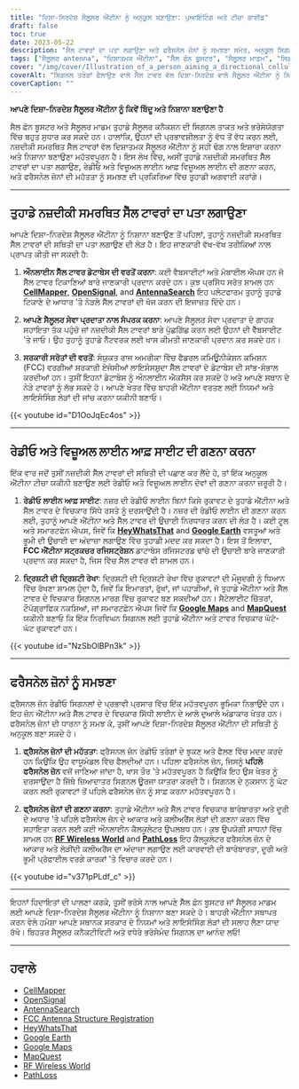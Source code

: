 ```yaml
---
title: "ਦਿਸ਼ਾ-ਨਿਰਦੇਸ਼ ਸੈਲੂਲਰ ਐਂਟੀਨਾ ਨੂੰ ਅਨੁਕੂਲ ਬਣਾਉਣਾ: ਪੁਆਇੰਟਿੰਗ ਅਤੇ ਟੀਚਾ ਗਾਈਡ"
draft: false
toc: true
date: 2023-05-22
description: "ਸੈਲ ਟਾਵਰਾਂ ਦਾ ਪਤਾ ਲਗਾਉਣਾ ਅਤੇ ਫਰੈਸਨੇਲ ਜ਼ੋਨਾਂ ਨੂੰ ਸਮਝਣਾ ਸਮੇਤ, ਅਨੁਕੂਲ ਸਿਗਨਲ ਤਾਕਤ ਅਤੇ ਭਰੋਸੇਯੋਗਤਾ ਲਈ ਆਪਣੇ ਦਿਸ਼ਾ-ਨਿਰਦੇਸ਼ ਸੈਲੂਲਰ ਐਂਟੀਨਾ ਨੂੰ ਕਿਵੇਂ ਨਿਸ਼ਾਨਾ ਬਣਾਉਣਾ ਅਤੇ ਨਿਸ਼ਾਨਾ ਬਣਾਉਣਾ ਸਿੱਖੋ।"
tags: ["ਸੈਲੂਲਰ antenna", "ਦਿਸ਼ਾਤਮਕ ਐਂਟੀਨਾ", "ਸੈੱਲ ਫੋਨ ਬੂਸਟਰ", "ਸੈਲੂਲਰ ਮਾਡਮ", "ਸਿਗਨਲ ਤਾਕਤ", "ਸੈੱਲ ਟਾਵਰ", "ਨਜ਼ਰ ਦੀ ਰੇਡੀਓ ਲਾਈਨ", "ਨਜ਼ਰ ਦੀ ਦਿੱਖ ਲਾਈਨ", "ਫਰੈਸਨੇਲ ਜ਼ੋਨ", "ਐਂਟੀਨਾ ਟੀਚਾ", "ਸਿਗਨਲ ਨੂੰ ਅਨੁਕੂਲ ਬਣਾਓ", "ਸੈਲੂਲਰ ਕਨੈਕਟੀਵਿਟੀ", "ਸਿਗਨਲ ਤਾਕਤ ਵਿੱਚ ਸੁਧਾਰ", "ਸੈੱਲ ਸਿਗਨਲ ਨੂੰ ਹੁਲਾਰਾ", "ਸੈਲੂਲਰ ਸਿਗਨਲ ਬੂਸਟਰ", "ਸੈੱਲ ਟਾਵਰ ਦੀ ਸਥਿਤੀ", "antenna ਇੰਸਟਾਲੇਸ਼ਨ", "ਸਿਗਨਲ ਪ੍ਰਸਾਰ", "ਬੇਤਾਰ ਸੰਚਾਰ", "ਸੁਧਾਰਿਆ ਹੋਇਆ ਨੈੱਟਵਰਕ ਕਵਰੇਜ", "ਸੰਕੇਤ ਗਾਈਡ", "ਟੀਚਾ ਤਕਨੀਕ", "ਸੈਲੂਲਰ ਐਂਟੀਨਾ ਅਨੁਕੂਲਨ", "ਸਿਗਨਲ ਭਰੋਸੇਯੋਗਤਾ", "ਨੈੱਟਵਰਕ ਪ੍ਰਦਰਸ਼ਨ", "ਸੈਲੂਲਰ ਸਿਗਨਲ ਸੁਧਾਰ", "ਐਂਟੀਨਾ ਅਲਾਈਨਮੈਂਟ", "ਸਿਗਨਲ ਓਪਟੀਮਾਈਜੇਸ਼ਨ ਸੁਝਾਅ", "ਸੈਲੂਲਰ ਐਂਟੀਨਾ ਪਲੇਸਮੈਂਟ", "ਸਿਗਨਲ ਬੂਸਟਿੰਗ ਰਣਨੀਤੀਆਂ", "ਐਂਟੀਨਾ ਪੁਆਇੰਟਿੰਗ ਨਿਰਦੇਸ਼"]
cover: "/img/cover/Illustration_of_a_person_aiming_a_directional_cellular_antenna.png"
coverAlt: "ਸਿਗਨਲ ਤਰੰਗਾਂ ਫੈਲਾਉਣ ਵਾਲੇ ਸੈੱਲ ਟਾਵਰ ਵੱਲ ਦਿਸ਼ਾ-ਨਿਰਦੇਸ਼ ਵਾਲੇ ਸੈਲੂਲਰ ਐਂਟੀਨਾ ਨੂੰ ਨਿਸ਼ਾਨਾ ਬਣਾਉਣ ਵਾਲੇ ਵਿਅਕਤੀ ਦਾ ਚਿੱਤਰ।"
coverCaption: ""
---
```


**ਆਪਣੇ ਦਿਸ਼ਾ-ਨਿਰਦੇਸ਼ ਸੈਲੂਲਰ ਐਂਟੀਨਾ ਨੂੰ ਕਿਵੇਂ ਬਿੰਦੂ ਅਤੇ ਨਿਸ਼ਾਨਾ ਬਣਾਉਣਾ ਹੈ**

ਸੈਲ ਫ਼ੋਨ ਬੂਸਟਰ ਅਤੇ ਸੈਲੂਲਰ ਮਾਡਮ ਤੁਹਾਡੇ ਸੈਲੂਲਰ ਕਨੈਕਸ਼ਨ ਦੀ ਸਿਗਨਲ ਤਾਕਤ ਅਤੇ ਭਰੋਸੇਯੋਗਤਾ ਵਿੱਚ ਬਹੁਤ ਸੁਧਾਰ ਕਰ ਸਕਦੇ ਹਨ। ਹਾਲਾਂਕਿ, ਉਹਨਾਂ ਦੀ ਪ੍ਰਭਾਵਸ਼ੀਲਤਾ ਨੂੰ ਵੱਧ ਤੋਂ ਵੱਧ ਕਰਨ ਲਈ, ਨਜ਼ਦੀਕੀ ਸਮਰਥਿਤ ਸੈੱਲ ਟਾਵਰਾਂ ਵੱਲ ਦਿਸ਼ਾਤਮਕ ਸੈਲੂਲਰ ਐਂਟੀਨਾ ਨੂੰ ਸਹੀ ਢੰਗ ਨਾਲ ਇਸ਼ਾਰਾ ਕਰਨਾ ਅਤੇ ਨਿਸ਼ਾਨਾ ਬਣਾਉਣਾ ਮਹੱਤਵਪੂਰਨ ਹੈ। ਇਸ ਲੇਖ ਵਿੱਚ, ਅਸੀਂ ਤੁਹਾਡੇ ਨਜ਼ਦੀਕੀ ਸਮਰਥਿਤ ਸੈੱਲ ਟਾਵਰਾਂ ਦਾ ਪਤਾ ਲਗਾਉਣ, ਰੇਡੀਓ ਅਤੇ ਵਿਜ਼ੂਅਲ ਲਾਈਨ ਆਫ਼ ਵਿਜ਼ੂਅਲ ਲਾਈਨ ਦੀ ਗਣਨਾ ਕਰਨ, ਅਤੇ ਫਰੈਸਨੇਲ ਜ਼ੋਨਾਂ ਦੀ ਮਹੱਤਤਾ ਨੂੰ ਸਮਝਣ ਦੀ ਪ੍ਰਕਿਰਿਆ ਵਿੱਚ ਤੁਹਾਡੀ ਅਗਵਾਈ ਕਰਾਂਗੇ।

______

## ਤੁਹਾਡੇ ਨਜ਼ਦੀਕੀ ਸਮਰਥਿਤ ਸੈੱਲ ਟਾਵਰਾਂ ਦਾ ਪਤਾ ਲਗਾਉਣਾ

ਆਪਣੇ ਦਿਸ਼ਾ-ਨਿਰਦੇਸ਼ ਸੈਲੂਲਰ ਐਂਟੀਨਾ ਨੂੰ ਨਿਸ਼ਾਨਾ ਬਣਾਉਣ ਤੋਂ ਪਹਿਲਾਂ, ਤੁਹਾਨੂੰ ਨਜ਼ਦੀਕੀ ਸਮਰਥਿਤ ਸੈੱਲ ਟਾਵਰਾਂ ਦੀ ਸਥਿਤੀ ਦਾ ਪਤਾ ਲਗਾਉਣ ਦੀ ਲੋੜ ਹੈ। ਇਹ ਜਾਣਕਾਰੀ ਵੱਖ-ਵੱਖ ਤਰੀਕਿਆਂ ਨਾਲ ਪ੍ਰਾਪਤ ਕੀਤੀ ਜਾ ਸਕਦੀ ਹੈ:

1. **ਔਨਲਾਈਨ ਸੈੱਲ ਟਾਵਰ ਡੇਟਾਬੇਸ ਦੀ ਵਰਤੋਂ ਕਰਨਾ**: ਕਈ ਵੈਬਸਾਈਟਾਂ ਅਤੇ ਮੋਬਾਈਲ ਐਪਸ ਹਨ ਜੋ ਸੈੱਲ ਟਾਵਰ ਟਿਕਾਣਿਆਂ ਬਾਰੇ ਜਾਣਕਾਰੀ ਪ੍ਰਦਾਨ ਕਰਦੇ ਹਨ। ਕੁਝ ਪ੍ਰਸਿੱਧ ਸਰੋਤ ਸ਼ਾਮਲ ਹਨ [**CellMapper**](https://www.cellmapper.net/map), [**OpenSignal**](https://www.opensignal.com/), and [**AntennaSearch**](https://www.antennasearch.com/) ਇਹ ਪਲੇਟਫਾਰਮ ਤੁਹਾਨੂੰ ਤੁਹਾਡੇ ਟਿਕਾਣੇ ਦੇ ਆਧਾਰ 'ਤੇ ਨੇੜਲੇ ਸੈੱਲ ਟਾਵਰਾਂ ਦੀ ਖੋਜ ਕਰਨ ਦੀ ਇਜਾਜ਼ਤ ਦਿੰਦੇ ਹਨ।

2. **ਆਪਣੇ ਸੈਲੂਲਰ ਸੇਵਾ ਪ੍ਰਦਾਤਾ ਨਾਲ ਸੰਪਰਕ ਕਰਨਾ**: ਆਪਣੇ ਸੈਲੂਲਰ ਸੇਵਾ ਪ੍ਰਦਾਤਾ ਦੇ ਗਾਹਕ ਸਹਾਇਤਾ ਤੱਕ ਪਹੁੰਚੋ ਜਾਂ ਨਜ਼ਦੀਕੀ ਸੈੱਲ ਟਾਵਰਾਂ ਬਾਰੇ ਪੁੱਛਗਿੱਛ ਕਰਨ ਲਈ ਉਹਨਾਂ ਦੀ ਵੈੱਬਸਾਈਟ 'ਤੇ ਜਾਓ। ਉਹ ਤੁਹਾਨੂੰ ਤੁਹਾਡੇ ਨੈੱਟਵਰਕ ਲਈ ਖਾਸ ਕੀਮਤੀ ਜਾਣਕਾਰੀ ਪ੍ਰਦਾਨ ਕਰ ਸਕਦੇ ਹਨ।

3. **ਸਰਕਾਰੀ ਸਰੋਤਾਂ ਦੀ ਵਰਤੋਂ**: ਸੰਯੁਕਤ ਰਾਜ ਅਮਰੀਕਾ ਵਿੱਚ ਫੈਡਰਲ ਕਮਿਊਨੀਕੇਸ਼ਨ ਕਮਿਸ਼ਨ (FCC) ਵਰਗੀਆਂ ਸਰਕਾਰੀ ਏਜੰਸੀਆਂ ਲਾਇਸੰਸਸ਼ੁਦਾ ਸੈੱਲ ਟਾਵਰਾਂ ਦੇ ਡੇਟਾਬੇਸ ਦੀ ਸਾਂਭ-ਸੰਭਾਲ ਕਰਦੀਆਂ ਹਨ। ਤੁਸੀਂ ਇਹਨਾਂ ਡੇਟਾਬੇਸ ਨੂੰ ਔਨਲਾਈਨ ਐਕਸੈਸ ਕਰ ਸਕਦੇ ਹੋ ਅਤੇ ਆਪਣੇ ਸਥਾਨ ਦੇ ਨੇੜੇ ਟਾਵਰਾਂ ਨੂੰ ਲੱਭ ਸਕਦੇ ਹੋ। ਆਪਣੇ ਖੇਤਰ ਵਿੱਚ ਬਾਹਰੀ ਐਂਟੀਨਾ ਵਰਤਣ ਲਈ ਨਿਯਮਾਂ ਅਤੇ ਲਾਇਸੰਸਿੰਗ ਲੋੜਾਂ ਦੀ ਜਾਂਚ ਕਰਨਾ ਯਕੀਨੀ ਬਣਾਓ।

{{< youtube id="D1OoJqEc4os" >}}

______

## ਰੇਡੀਓ ਅਤੇ ਵਿਜ਼ੂਅਲ ਲਾਈਨ ਆਫ਼ ਸਾਈਟ ਦੀ ਗਣਨਾ ਕਰਨਾ

ਇੱਕ ਵਾਰ ਜਦੋਂ ਤੁਸੀਂ ਨਜ਼ਦੀਕੀ ਸੈੱਲ ਟਾਵਰਾਂ ਦੀ ਸਥਿਤੀ ਦੀ ਪਛਾਣ ਕਰ ਲੈਂਦੇ ਹੋ, ਤਾਂ ਇੱਕ ਅਨੁਕੂਲ ਐਂਟੀਨਾ ਟੀਚਾ ਯਕੀਨੀ ਬਣਾਉਣ ਲਈ ਰੇਡੀਓ ਅਤੇ ਵਿਜ਼ੂਅਲ ਲਾਈਨ ਦੋਵਾਂ ਦੀ ਗਣਨਾ ਕਰਨਾ ਜ਼ਰੂਰੀ ਹੈ।

1. **ਰੇਡੀਓ ਲਾਈਨ ਆਫ਼ ਸਾਈਟ**: ਨਜ਼ਰ ਦੀ ਰੇਡੀਓ ਲਾਈਨ ਬਿਨਾਂ ਕਿਸੇ ਰੁਕਾਵਟ ਦੇ ਤੁਹਾਡੇ ਐਂਟੀਨਾ ਅਤੇ ਸੈੱਲ ਟਾਵਰ ਦੇ ਵਿਚਕਾਰ ਸਿੱਧੇ ਰਸਤੇ ਨੂੰ ਦਰਸਾਉਂਦੀ ਹੈ। ਨਜ਼ਰ ਦੀ ਰੇਡੀਓ ਲਾਈਨ ਦੀ ਗਣਨਾ ਕਰਨ ਲਈ, ਤੁਹਾਨੂੰ ਆਪਣੇ ਐਂਟੀਨਾ ਅਤੇ ਸੈੱਲ ਟਾਵਰ ਦੀ ਉਚਾਈ ਨਿਰਧਾਰਤ ਕਰਨ ਦੀ ਲੋੜ ਹੈ। ਕਈ ਟੂਲ ਅਤੇ ਸਮਾਰਟਫੋਨ ਐਪਸ, ਜਿਵੇਂ ਕਿ [**HeyWhatsThat**](https://www.heywhatsthat.com/) and [**Google Earth**](https://earth.google.com/web/) ਵਸਤੂਆਂ ਅਤੇ ਭੂਮੀ ਦੀ ਉਚਾਈ ਦਾ ਅੰਦਾਜ਼ਾ ਲਗਾਉਣ ਵਿੱਚ ਤੁਹਾਡੀ ਮਦਦ ਕਰ ਸਕਦਾ ਹੈ। ਇਸ ਤੋਂ ਇਲਾਵਾ, **FCC ਐਂਟੀਨਾ ਸਟ੍ਰਕਚਰ ਰਜਿਸਟ੍ਰੇਸ਼ਨ** ਡਾਟਾਬੇਸ ਰਜਿਸਟਰਡ ਢਾਂਚੇ ਦੀ ਉਚਾਈ ਬਾਰੇ ਜਾਣਕਾਰੀ ਪ੍ਰਦਾਨ ਕਰ ਸਕਦਾ ਹੈ, ਜਿਸ ਵਿੱਚ ਸੈੱਲ ਟਾਵਰ ਵੀ ਸ਼ਾਮਲ ਹਨ।

2. **ਦ੍ਰਿਸ਼ਟੀ ਦੀ ਦ੍ਰਿਸ਼ਟੀ ਰੇਖਾ**: ਦ੍ਰਿਸ਼ਟੀ ਦੀ ਦ੍ਰਿਸ਼ਟੀ ਰੇਖਾ ਵਿੱਚ ਰੁਕਾਵਟਾਂ ਦੀ ਮੌਜੂਦਗੀ ਨੂੰ ਧਿਆਨ ਵਿੱਚ ਰੱਖਣਾ ਸ਼ਾਮਲ ਹੁੰਦਾ ਹੈ, ਜਿਵੇਂ ਕਿ ਇਮਾਰਤਾਂ, ਰੁੱਖਾਂ, ਜਾਂ ਪਹਾੜੀਆਂ, ਜੋ ਤੁਹਾਡੇ ਐਂਟੀਨਾ ਅਤੇ ਸੈੱਲ ਟਾਵਰ ਦੇ ਵਿਚਕਾਰ ਸਿਗਨਲ ਮਾਰਗ ਵਿੱਚ ਰੁਕਾਵਟ ਬਣ ਸਕਦੀਆਂ ਹਨ। ਸੈਟੇਲਾਈਟ ਚਿੱਤਰਾਂ, ਟੌਪੋਗ੍ਰਾਫਿਕ ਨਕਸ਼ਿਆਂ, ਜਾਂ ਸਮਾਰਟਫ਼ੋਨ ਐਪਸ ਜਿਵੇਂ ਕਿ [**Google Maps**](https://www.google.com/maps) and [**MapQuest**](https://www.mapquest.com/) ਯਕੀਨੀ ਬਣਾਓ ਕਿ ਇੱਕ ਨਿਰਵਿਘਨ ਸਿਗਨਲ ਲਈ ਤੁਹਾਡੇ ਐਂਟੀਨਾ ਅਤੇ ਟਾਵਰ ਵਿਚਕਾਰ ਘੱਟੋ-ਘੱਟ ਰੁਕਾਵਟਾਂ ਹਨ।

{{< youtube id="NzSbOlBPn3k" >}}

______

## ਫਰੈਸਨੇਲ ਜ਼ੋਨਾਂ ਨੂੰ ਸਮਝਣਾ

ਫ੍ਰੈਸਨਲ ਜ਼ੋਨ ਰੇਡੀਓ ਸਿਗਨਲਾਂ ਦੇ ਪ੍ਰਭਾਵੀ ਪ੍ਰਸਾਰ ਵਿੱਚ ਇੱਕ ਮਹੱਤਵਪੂਰਨ ਭੂਮਿਕਾ ਨਿਭਾਉਂਦੇ ਹਨ। ਇਹ ਜ਼ੋਨ ਐਂਟੀਨਾ ਅਤੇ ਸੈੱਲ ਟਾਵਰ ਦੇ ਵਿਚਕਾਰ ਸਿੱਧੀ ਲਾਈਨ ਦੇ ਆਲੇ ਦੁਆਲੇ ਅੰਡਾਕਾਰ ਖੇਤਰ ਹਨ। ਫਰੈਸਨੇਲ ਜ਼ੋਨਾਂ ਦੀ ਧਾਰਨਾ ਨੂੰ ਸਮਝ ਕੇ, ਤੁਸੀਂ ਆਪਣੇ ਦਿਸ਼ਾ-ਨਿਰਦੇਸ਼ ਸੈਲੂਲਰ ਐਂਟੀਨਾ ਦੀ ਸਥਿਤੀ ਨੂੰ ਅਨੁਕੂਲ ਬਣਾ ਸਕਦੇ ਹੋ।

1. **ਫ੍ਰੈਸਨੇਲ ਜ਼ੋਨਾਂ ਦੀ ਮਹੱਤਤਾ**: ਫ੍ਰੈਸਨਲ ਜ਼ੋਨ ਰੇਡੀਓ ਤਰੰਗਾਂ ਦੇ ਝੁਕਣ ਅਤੇ ਫੈਲਣ ਵਿੱਚ ਮਦਦ ਕਰਦੇ ਹਨ ਕਿਉਂਕਿ ਉਹ ਵਾਯੂਮੰਡਲ ਵਿੱਚ ਫੈਲਦੀਆਂ ਹਨ। ਪਹਿਲਾ ਫਰੈਸਨੇਲ ਜ਼ੋਨ, ਜਿਸਨੂੰ **ਪਹਿਲੇ ਫਰੈਸਨੇਲ ਜ਼ੋਨ** ਵਜੋਂ ਜਾਣਿਆ ਜਾਂਦਾ ਹੈ, ਖਾਸ ਤੌਰ 'ਤੇ ਮਹੱਤਵਪੂਰਨ ਹੈ ਕਿਉਂਕਿ ਇਹ ਉਸ ਖੇਤਰ ਨੂੰ ਦਰਸਾਉਂਦਾ ਹੈ ਜਿੱਥੇ ਜ਼ਿਆਦਾਤਰ ਸਿਗਨਲ ਊਰਜਾ ਯਾਤਰਾ ਕਰਦੀ ਹੈ। ਸਿਗਨਲ ਦੇ ਨੁਕਸਾਨ ਨੂੰ ਘੱਟ ਕਰਨ ਲਈ ਰੁਕਾਵਟਾਂ ਤੋਂ ਪਹਿਲੇ ਫਰੈਸਨੇਲ ਜ਼ੋਨ ਨੂੰ ਸਾਫ਼ ਕਰਨਾ ਮਹੱਤਵਪੂਰਨ ਹੈ।

2. **ਫ੍ਰੈਸਨੇਲ ਜ਼ੋਨਾਂ ਦੀ ਗਣਨਾ ਕਰਨਾ**: ਤੁਹਾਡੇ ਐਂਟੀਨਾ ਅਤੇ ਸੈੱਲ ਟਾਵਰ ਵਿਚਕਾਰ ਬਾਰੰਬਾਰਤਾ ਅਤੇ ਦੂਰੀ ਦੇ ਅਧਾਰ 'ਤੇ ਪਹਿਲੇ ਫਰੈਸਨੇਲ ਜ਼ੋਨ ਦੇ ਆਕਾਰ ਅਤੇ ਕਲੀਅਰੈਂਸ ਲੋੜਾਂ ਦੀ ਗਣਨਾ ਕਰਨ ਵਿੱਚ ਸਹਾਇਤਾ ਕਰਨ ਲਈ ਕਈ ਔਨਲਾਈਨ ਕੈਲਕੂਲੇਟਰ ਉਪਲਬਧ ਹਨ। ਕੁਝ ਉਪਯੋਗੀ ਸਾਧਨਾਂ ਵਿੱਚ ਸ਼ਾਮਲ ਹਨ [**RF Wireless World**](https://www.rfwireless-world.com/) and [**PathLoss**](https://www.pathloss.com/) ਇਹ ਕੈਲਕੂਲੇਟਰ ਫਰੈਸਨੇਲ ਜ਼ੋਨ ਦੇ ਆਕਾਰ ਅਤੇ ਲੋੜੀਂਦੀ ਕਲੀਅਰੈਂਸ ਦਾ ਅੰਦਾਜ਼ਾ ਲਗਾਉਣ ਲਈ ਕਾਰਵਾਈ ਦੀ ਬਾਰੰਬਾਰਤਾ, ਦੂਰੀ ਅਤੇ ਭੂਮੀ ਪ੍ਰੋਫਾਈਲ ਵਰਗੇ ਕਾਰਕਾਂ 'ਤੇ ਵਿਚਾਰ ਕਰਦੇ ਹਨ।

{{< youtube id="v371pPLdf_c" >}}

______

ਇਹਨਾਂ ਹਿਦਾਇਤਾਂ ਦੀ ਪਾਲਣਾ ਕਰਕੇ, ਤੁਸੀਂ ਭਰੋਸੇ ਨਾਲ ਆਪਣੇ ਸੈੱਲ ਫ਼ੋਨ ਬੂਸਟਰ ਜਾਂ ਸੈਲੂਲਰ ਮਾਡਮ ਲਈ ਆਪਣੇ ਦਿਸ਼ਾ-ਨਿਰਦੇਸ਼ ਸੈਲੂਲਰ ਐਂਟੀਨਾ ਨੂੰ ਨਿਸ਼ਾਨਾ ਬਣਾ ਸਕਦੇ ਹੋ। ਬਾਹਰੀ ਐਂਟੀਨਾ ਸਥਾਪਤ ਕਰਨ ਵੇਲੇ ਹਮੇਸ਼ਾ ਆਪਣੇ ਸਥਾਨਕ ਸਰਕਾਰ ਦੇ ਨਿਯਮਾਂ ਅਤੇ ਲਾਇਸੰਸਿੰਗ ਲੋੜਾਂ ਦੀ ਸਲਾਹ ਲੈਣਾ ਯਾਦ ਰੱਖੋ। ਬਿਹਤਰ ਸੈਲੂਲਰ ਕਨੈਕਟੀਵਿਟੀ ਅਤੇ ਵਧੇਰੇ ਭਰੋਸੇਮੰਦ ਸਿਗਨਲ ਦਾ ਆਨੰਦ ਲਓ!

______

## ਹਵਾਲੇ

- [CellMapper](https://www.cellmapper.net/)
- [OpenSignal](https://www.opensignal.com/)
- [AntennaSearch](https://www.antennasearch.com/)
- [FCC Antenna Structure Registration](https://www.fcc.gov/antenna-structure-registration-asr-database)
- [HeyWhatsThat](https://www.heywhatsthat.com/)
- [Google Earth](https://www.google.com/earth/)
- [Google Maps](https://www.google.com/maps)
- [MapQuest](https://www.mapquest.com/)
- [RF Wireless World](https://www.rfwireless-world.com/)
- [PathLoss](https://www.pathloss.com/)